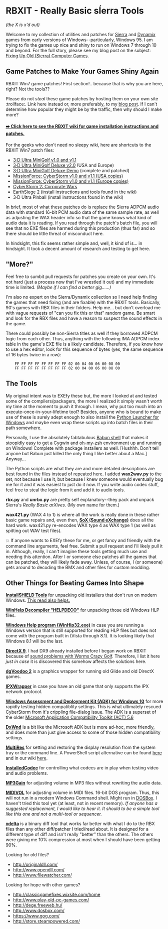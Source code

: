 # RBXIT - Really Basic sÍerra Tools
_(the X is x'd out)_

Welcome to my collection of utilities and patches for [Sierra](https://en.wikipedia.org/wiki/List_of_Sierra_Entertainment_video_games) and [Dynamix](https://en.wikipedia.org/wiki/Dynamix) games from early versions of Windows--particularly, Windows 95.  I am trying to fix the games up nice and shiny to run on Windows 7 through 10 and beyond.  For the full story, please see my blog post on the subject: [Fixing Up Old (Sierra) Computer Games](https://namethattech.wordpress.com/2016/01/18/fixing-up-old-computer-games/).


## Game Patches to Make Your Games Shiny Again

RBXIT Win7 game patches!  First section!.. because that is why you are here, right?  Not the tools??

Please do not _steal_ these game patches by hosting them on your own site :trollface:.  Link here instead or, more preferably, to my [blog post](https://namethattech.wordpress.com/2016/01/18/fixing-up-old-computer-games/).  If I can't determine how popular they might be by the traffic, then why should I make more?

#### [:arrow_right: Click here to see the RBXIT wiki for game installation instructions and patches.](https://github.com/juanitogan/rbxit/wiki)

For the geeks who don't need no sleepy wiki, here are shortcuts to the RBXIT Win7 patch files:

- [3·D Ultra MiniGolf v1.0 and v1.1](https://github.com/juanitogan/rbxit/releases/download/all.r1/3DUltraMiniGolf-10-11-Win7fix.r2.exe)
- [3·D Ultra MiniGolf Deluxe v2.0](https://github.com/juanitogan/rbxit/releases/download/3dumgd.patch.r3/3DUltraMiniGolfDeluxe-20-Win7fix.r3.exe) (USA and Europe)
- [3·D Ultra MiniGolf Deluxe Demo](https://github.com/juanitogan/rbxit/releases/download/1.0.0.3d-ultra-minigolf-deluxe-demo.0/3DUltraMiniGolfDeluxeDemo-complete-Win7fixed.zip) (complete and patched)
- [MissionForce: CyberStorm v1.0 and v1.1 (USA copies)](https://github.com/juanitogan/rbxit/releases/download/all.r1/CyberStorm-10-11-Win7fix.r4.exe)
- [MissionForce: CyberStorm v1.0 and v1.1 (Europe copies)](https://github.com/juanitogan/rbxit/releases/download/all.r1/CyberStorm-10-11-Win7fix.r4.eu.exe)
- [CyberStorm 2: Corporate Wars](https://github.com/juanitogan/rbxit/releases/download/cs2.patch.r1/CyberStorm2-101-Patch.exe)
- EarthSiege 2 (install instructions and tools found in the wiki)
- 3·D Ultra Pinball (install instructions found in the wiki)

In brief, most of what these patches do is replace the Sierra ADPCM audio data with standard 16-bit PCM audio data of the same sample rate, as well as adjusting the WAX header info so that the game knows what kind of audio data it is reading.  If you read through the patch's batch file, you will see that no EXE files are harmed during this production (thus far) and so there should be little threat of misconduct here.

In hindsight, this fix seems rather simple and, well, it kind of is... in hindsight.  It took a decent amount of research and testing to get here.


## "More?"

Feel free to sumbit pull requests for patches you create on your own.  It's not hard (just a process now that I've wrestled it out) and my immediate time is limited.  _(Maybe if I can find a better gig......)_

I'm also no expert on the Sierra/Dynamix collection so I need help finding the games that need fixing (and are fixable) with the RBXIT tools.  Basically, 90's games with RBX files in their folders.  Help me... but don't overload me with vague requests of "can you fix this or that" random game.  Be smart and look for the RBX files and have a reason to suspect the sound effects in the game.

There could possibly be non-Sierra titles as well if they borrowed ADPCM logic from each other.  Thus, anything with the following IMA ADPCM index table in the game's EXE file is a likely candidate.  Therefore, if you know how to use a hex editor, look for this sequence of bytes (yes, the same sequence of 16 bytes twice in a row):
```
    FF FF FF FF FF FF FF FF 02 00 04 00 06 00 08 00
    FF FF FF FF FF FF FF FF 02 00 04 00 06 00 08 00
```


## The Tools

My original intent was to EXEfy these but, the more I looked at and tested some of the compilers/packagers, the more I realized it simply wasn't worth my time at the moment to push it through.  I mean, why put too much into an execute-once-in-your-lifetime tool?  Besides, anyone who is bound to make use of these is surely adept enough to also install the [Python Launcher for Windows](https://docs.python.org/3/using/windows.html#launcher) and maybe even wrap these scripts up into batch files in their path somewhere.

Personally, I use the absolutely fabtabulous [Babun shell](https://babun.github.io/) that makes it stoopidly easy to get a Cygwin and [oh-my-zsh](http://ohmyz.sh/) environment up and running on Windows!  Complete with package installers as well.  [Hushhh.  Don't tell anyone but Babun just killed the only thing I like better about a Mac.]  Anyway...

The Python scripts are what they are and more detailed descriptions are best found in the files instead of repeated here.  I added **wax2wav.py** to the set, not because I use it, but because I knew someone would eventually bug me for it and it was easiest to just do it now.  If you write audio codec stuff, feel free to steal the logic from it and add it to audio tools.

**rbx.py** and **unrbx.py** are pretty self explanatory--they pack and unpack Sierra's _Really Basic arXives_.  (My own name for them.)

**wax421.py** (WAX 4 to 1) is where all the work is really done in these rather basic game repairs and, even then, [**SoX (Sound eXchange)**](http://sox.sourceforge.net) does all the hard work.  wax421.py re-encodes WAX type 4 as WAX type 1 (as well as spitting out WAV test files).

:boom: If anyone wants to EXEfy these for me, or get fancy and friendly with the command line arguments, feel free.  Submit a pull request and I'll likely pull it in.  Although, really, I can't imagine these tools getting much use and needing this attention.  After I or someone else patches all the games that can be patched, they will likely fade away.  Unless, of course, I (or someone) gets around to decoding the BMX and other files for custom modding.


## Other Things for Beating Games Into Shape

[**InstallSHIELD Tools**](http://www.cdmediaworld.com/hardware/cdrom/files.shtml) for unpacking old installers that don't run on modern Windows.  [This read also helps.](http://blog.wisefaq.com/2010/07/24/how-to-open-an-installshield-data-cab-file/)

[**WinHelp Decompiler "HELPDECO"**](http://sourceforge.net/projects/helpdeco/) for unpacking those old Windows HLP files.

[**Windows Help program (WinHlp32.exe)**](https://support.microsoft.com/en-us/kb/917607) in case you are running a Windows version that is still supported for reading HLP files but does not come with the program built in (Vista through 8.1).  It is looking likely that Windows 8.1 will be the last.

[**DirectX 9**](https://www.microsoft.com/en-in/download/details.aspx?id=8109).  I had DX9 already installed before I began work on RBXIT because of [sound problems with Worms Crazy Golf](http://steamcommunity.com/app/70620/discussions/2/34094415776635336/#c451848855002491098).  Therefore, I list it here _just in case_ it is discovered this somehow affects the solutions here.

[**dgVoodoo 2**](http://dege.freeweb.hu/) is a graphics wrapper for running old Glide and old DirectX games.

[**IPXWrapper**](http://www.solemnwarning.net/ipxwrapper/) in case you have an old game that only supports the IPX network protocol.

[**Windows Assessment and Deployment Kit (ADK) for Windows 10**](https://msdn.microsoft.com/en-us/windows/hardware/dn913721.aspx#adkwin10) for more rapidly testing hidden compatiblity settings.  This is what ultimately rescued CyberStorm from it's crippling file-dialog issue.  The ADK is a superset of the older [Microsoft Application Compatibility Toolkit (ACT) 5.6](https://www.microsoft.com/en-us/download/details.aspx?id=7352)

[**DxWnd**](https://sourceforge.net/projects/dxwnd/) is a bit like the Microsoft ADK but is more ad-hoc, more friendly, and does more than just give access to some of those hidden compatibility settings.

[**MultiRes**](http://www.entechtaiwan.com/util/multires.shtm) for setting and restoring the display resolution from the system tray or the command line.  A PowerShell script alternative can be found [here](http://blogs.technet.com/b/heyscriptingguy/archive/2010/07/07/hey-scripting-guy-how-can-i-change-my-desktop-monitor-resolution-via-windows-powershell.aspx) and in our wiki [here](https://github.com/juanitogan/rbxit/wiki/Display-resolution-shortcuts).

[**InstalledCodec**](http://www.nirsoft.net/utils/installed_codec.html) for controlling what codecs are in play when testing video and audio problems.

[**MP3Gain**](http://mp3gain.sourceforge.net/) for adjusting volume in MP3 files without rewriting the audio data.

[**MIDIVOL**](http://www.gnmidi.com/gnfreeen.htm) for adjusting volume in MIDI files.  16-bit DOS program.  Thus, this will not run in a modern Windows Command shell.  Might run in [DOSBox](http://www.dosbox.com/).  I haven't tried this tool yet (at least, not in recent memory).  _If anyone has a suggested replacement, I would like to hear it. It should to be a simple tool like this one and not a multi-tool or sequencer._

[**xdelta**](http://xdelta.org/) is a binary diff tool that works far better with what I do to the RBX files than any other diff/patcher I tried/read about.  It is designed for a different type of diff and isn't really "better" than the others.  The others were giving me 10% compression at most when I should have been getting 90%.

Looking for old files?
- http://originaldll.com/
- http://www.opendll.com/
- http://www.filewatcher.com/

Looking for hope with other games?
- http://classicgamefixes.wixsite.com/home
- http://www.play-old-pc-games.com/
- http://dege.freeweb.hu/
- http://www.dosbox.com/
- https://www.gog.com/
- http://store.steampowered.com/

